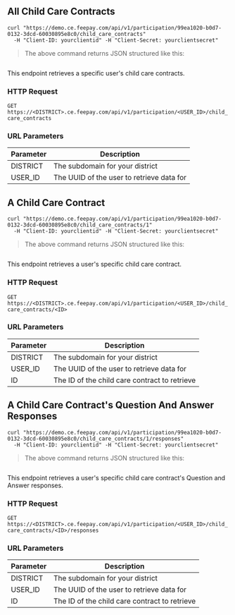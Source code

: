 ## All Child Care Contracts


```shell
curl "https://demo.ce.feepay.com/api/v1/participation/99ea1020-b0d7-0132-3dcd-60030895e8c0/child_care_contracts"
  -H "Client-ID: yourclientid" -H "Client-Secret: yourclientsecret"
```

> The above command returns JSON structured like this:

```json

```

This endpoint retrieves a specific user's child care contracts.

### HTTP Request

`GET https://<DISTRICT>.ce.feepay.com/api/v1/participation/<USER_ID>/child_care_contracts`

### URL Parameters

Parameter | Description
--------- | -----------
DISTRICT | The subdomain for your district
USER_ID | The UUID of the user to retrieve data for

## A Child Care Contract


```shell
curl "https://demo.ce.feepay.com/api/v1/participation/99ea1020-b0d7-0132-3dcd-60030895e8c0/child_care_contracts/1"
  -H "Client-ID: yourclientid" -H "Client-Secret: yourclientsecret"
```

> The above command returns JSON structured like this:

```json

```

This endpoint retrieves a user's specific child care contract.

### HTTP Request

`GET https://<DISTRICT>.ce.feepay.com/api/v1/participation/<USER_ID>/child_care_contracts/<ID>`

### URL Parameters

Parameter | Description
--------- | -----------
DISTRICT | The subdomain for your district
USER_ID | The UUID of the user to retrieve data for
ID | The ID of the child care contract to retrieve

## A Child Care Contract's Question And Answer Responses


```shell
curl "https://demo.ce.feepay.com/api/v1/participation/99ea1020-b0d7-0132-3dcd-60030895e8c0/child_care_contracts/1/responses"
  -H "Client-ID: yourclientid" -H "Client-Secret: yourclientsecret"
```

> The above command returns JSON structured like this:

```json

```

This endpoint retrieves a user's specific child care contract's Question and Answer responses.

### HTTP Request

`GET https://<DISTRICT>.ce.feepay.com/api/v1/participation/<USER_ID>/child_care_contracts/<ID>/responses`

### URL Parameters

Parameter | Description
--------- | -----------
DISTRICT | The subdomain for your district
USER_ID | The UUID of the user to retrieve data for
ID | The ID of the child care contract to retrieve